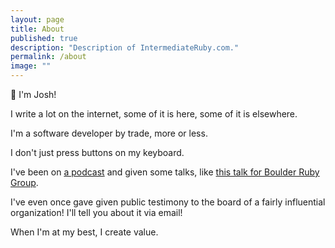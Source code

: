 ```yaml
---
layout: page
title: About
published: true
description: "Description of IntermediateRuby.com."
permalink: /about
image: ""
---
```


👋 I'm Josh! 

I write a lot on the internet, some of it is here, some of it is elsewhere.

I'm a software developer by trade, more or less. 

I don't just press buttons on my keyboard. 

I've been on [a podcast](https://www.greaterthancode.com/safety-science-and-failure-as-an-opportunity) and given some talks, like [this talk for Boulder Ruby Group](https://josh.works/boulder_ruby_group). 

I've even once gave given public testimony to the board of a fairly influential organization! I'll tell you about it via email!

When I'm at my best, I create value. 

<script async data-uid="5b13b420e3" src="https://josh-thompson.ck.page/5b13b420e3/index.js"></script>


